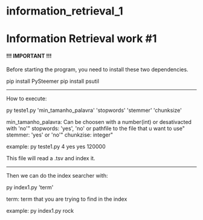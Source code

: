 # information_retrieval_1

<h1>Information Retrieval work #1</h1>

<h4>!!! IMPORTANT !!!</h4>
Before starting the program, you need to install these two dependencies.

pip install PySteemer
pip install psutil

---------------

<h7>How to execute:</h7>

py teste1.py 'min_tamanho_palavra' 'stopwords' 'stemmer' 'chunksize'

min_tamanho_palavra: Can be choosen with a number(int) or desativacted with 'no'"
stopwords: 'yes', 'no' or pathfile to the file that u want to use"
stemmer: 'yes' or 'no'"
chunkzise: integer"

example:
py teste1.py 4 yes yes 120000

This file will read a .tsv and index it.

---------------

Then we can do the index searcher with:

py index1.py 'term'

term: term that you are trying to find in the index

example:
py index1.py rock
